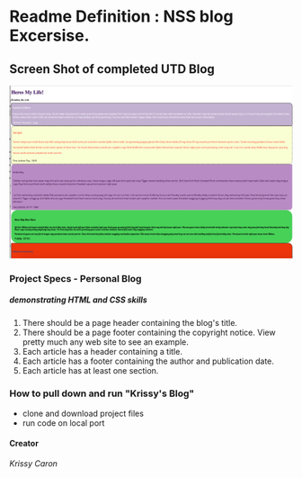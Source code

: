 # Readme Definition : NSS blog Excersise. 


## Screen Shot of completed UTD Blog

![my pic](https://raw.githubusercontent.com/krissycaron/blog/master/blog.png)

### Project Specs - Personal Blog

##### demonstrating HTML and CSS skills 

1. There should be a page header containing the blog's title.
2. There should be a page footer containing the copyright notice. View pretty much any web site to see an example.
3. Each article has a header containing a title.
4. Each article has a footer containing the author and publication date.
5. Each article has at least one section.


### How to pull down and run "Krissy's Blog"

- clone and download project files
- run code on local port

#### Creator 

*Krissy Caron* 



